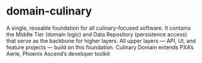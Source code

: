 # domain-culinary
A single, reusable foundation for all culinary-focused software. It contains the Middle Tier (domain logic) and Data Repository (persistence access) that serve as the backbone for higher layers. All upper layers — API, UI, and feature projects — build on this foundation. Culinary Domain extends PXA’s Aerie, Phoenix Ascend’s developer toolkit
